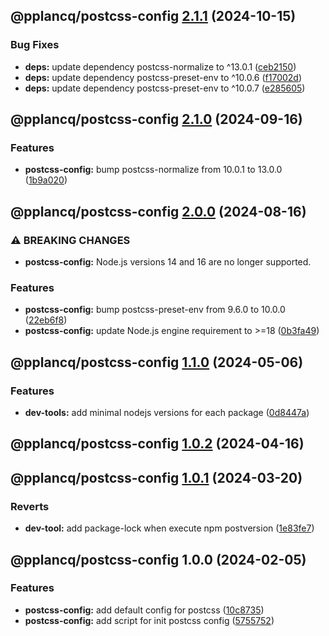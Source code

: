 ## @pplancq/postcss-config [2.1.1](https://github.com/pplancq/dev-tools/compare/@pplancq/postcss-config@2.1.0...@pplancq/postcss-config@2.1.1) (2024-10-15)

### Bug Fixes

* **deps:** update dependency postcss-normalize to ^13.0.1 ([ceb2150](https://github.com/pplancq/dev-tools/commit/ceb21504f004bda4746b8b2697671a00f44484b6))
* **deps:** update dependency postcss-preset-env to ^10.0.6 ([f17002d](https://github.com/pplancq/dev-tools/commit/f17002d421167db8ea4d26208efad643dcc4ecf6))
* **deps:** update dependency postcss-preset-env to ^10.0.7 ([e285605](https://github.com/pplancq/dev-tools/commit/e2856056611145f0f292a6e9e64f98d381fed52f))

## @pplancq/postcss-config [2.1.0](https://github.com/pplancq/dev-tools/compare/@pplancq/postcss-config@2.0.0...@pplancq/postcss-config@2.1.0) (2024-09-16)

### Features

* **postcss-config:** bump postcss-normalize from 10.0.1 to 13.0.0 ([1b9a020](https://github.com/pplancq/dev-tools/commit/1b9a0204f741fc4b1f13377558785c2cfdc1a937))

## @pplancq/postcss-config [2.0.0](https://github.com/pplancq/dev-tools/compare/@pplancq/postcss-config@1.1.0...@pplancq/postcss-config@2.0.0) (2024-08-16)

### ⚠ BREAKING CHANGES

* **postcss-config:** Node.js versions 14 and 16 are no longer supported.

### Features

* **postcss-config:** bump postcss-preset-env from 9.6.0 to 10.0.0 ([22eb6f8](https://github.com/pplancq/dev-tools/commit/22eb6f862bc13bd9cf01a0d6e0820efcb4586c39))
* **postcss-config:** update Node.js engine requirement to >=18 ([0b3fa49](https://github.com/pplancq/dev-tools/commit/0b3fa4994673fb4bcdbbb973b15e7d39e3a542df))

## @pplancq/postcss-config [1.1.0](https://github.com/pplancq/dev-tools/compare/@pplancq/postcss-config@1.0.2...@pplancq/postcss-config@1.1.0) (2024-05-06)


### Features

* **dev-tools:** add minimal nodejs versions for each package ([0d8447a](https://github.com/pplancq/dev-tools/commit/0d8447a6f4e26ff9cb28baac8434020156d5dac0))

## @pplancq/postcss-config [1.0.2](https://github.com/pplancq/dev-tools/compare/@pplancq/postcss-config@1.0.1...@pplancq/postcss-config@1.0.2) (2024-04-16)

## @pplancq/postcss-config [1.0.1](https://github.com/pplancq/dev-tools/compare/@pplancq/postcss-config@1.0.0...@pplancq/postcss-config@1.0.1) (2024-03-20)


### Reverts

* **dev-tool:** add package-lock when execute npm postversion ([1e83fe7](https://github.com/pplancq/dev-tools/commit/1e83fe7ee8d2529ce3b85e1abb56968171ee01ff))

## @pplancq/postcss-config 1.0.0 (2024-02-05)


### Features

* **postcss-config:** add default config for postcss ([10c8735](https://github.com/pplancq/dev-tools/commit/10c8735da8534d4f7d2738e0e9774692462b9083))
* **postcss-config:** add script for init postcss config ([5755752](https://github.com/pplancq/dev-tools/commit/57557527426e48c848a593ea3f12d61224c29466))

